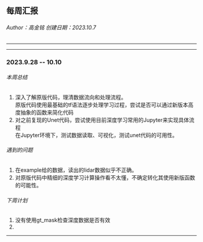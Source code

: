 ## 每周汇报
###### *Author：高金铭 创建日期：2023.10.7*
***
***
### **2023**.9.28 -- 10.10
###### 本周总结
1. 深入了解原版代码，理清数据流向和处理流程。   
原版代码使用最基础的tf语法逐步处理学习过程，尝试是否可以通过新版本高度抽象的函数来简化代码
2. 对之前复现的Unet代码，尝试使用目前深度学习常用的Jupyter来实现具体流程   
在Jupyter环境下，测试数据读取、可视化，测试unet代码的可用性。

###### 遇到的问题
1. 在example给的数据，读出的lidar数据似乎不正确。   
2. 对原版代码中精细的深度学习计算操作看不太懂，不确定转化其使用新版函数的可能性。


###### 下周计划
1. 没有使用gt_mask检查深度数据是否有效
2. 
***



